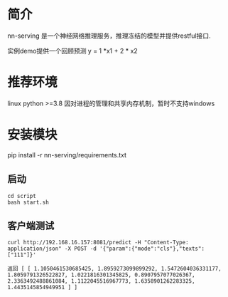 # 简介
   nn-serving 是一个神经网络推理服务，推理冻结的模型并提供restful接口.
   
实例demo提供一个回顾预测 y = 1 *x1 + 2 * x2
# 推荐环境
   linux python >=3.8
   因对进程的管理和共享内存机制，暂时不支持windows
    

# 安装模块
pip install -r nn-serving/requirements.txt


## 启动

```
cd script
bash start.sh
```

## 客户端测试
`
curl http://192.168.16.157:8081/predict -H "Content-Type: application/json" -X POST -d '{"param":{"mode":"cls"},"texts":["111"]}'
`

`
返回
[
    [
        1.1050461530685425,
        1.8959273099899292,
        1.5472604036331177,
        1.8059791326522827,
        1.0221816301345825,
        0.8907957077026367,
        2.3363492488861084,
        1.1122045516967773,
        1.6358901262283325,
        1.4435145854949951
    ]
]
`

